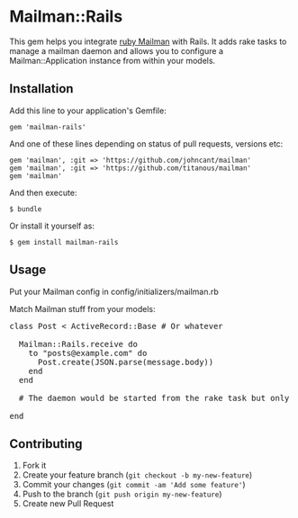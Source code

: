 # Mailman::Rails

This gem helps you integrate <a href="https://github.com/titanous/mailman">ruby Mailman</a> with Rails. It adds rake tasks to manage a mailman daemon and allows you to configure a Mailman::Application instance from within your models.

## Installation

Add this line to your application's Gemfile:

    gem 'mailman-rails'

And one of these lines depending on status of pull requests, versions etc:

    gem 'mailman', :git => 'https://github.com/johncant/mailman'
    gem 'mailman', :git => 'https://github.com/titanous/mailman'
    gem 'mailman'

And then execute:

    $ bundle

Or install it yourself as:

    $ gem install mailman-rails

## Usage

Put your Mailman config in config/initializers/mailman.rb

Match Mailman stuff from your models:
<pre>
class Post < ActiveRecord::Base # Or whatever

  Mailman::Rails.receive do
    to "posts@example.com" do
      Post.create(JSON.parse(message.body))
    end
  end

  # The daemon would be started from the rake task but only after all the code is loaded.

end
</pre>

## Contributing

1. Fork it
2. Create your feature branch (`git checkout -b my-new-feature`)
3. Commit your changes (`git commit -am 'Add some feature'`)
4. Push to the branch (`git push origin my-new-feature`)
5. Create new Pull Request
